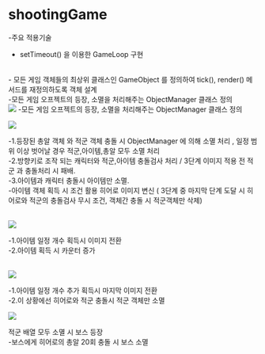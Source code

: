 # shootingGame


-주요 적용기술
<br>
- setTimeout() 을 이용한 GameLoop 구현 
<br>
- 모든 게임 객체들의 최상위 클래스인 GameObject 를 정의하여 tick(), render() 메서드를 재정의하도록 객체 설계 
<br>
-모든 게임 오프젝트의 등장, 소멸을 처리해주는 ObjectManager 클래스 정의 

<br>
<img src="https://postfiles.pstatic.net/MjAxOTA1MTNfMzMg/MDAxNTU3NzE1MTQzODEx.ON8r9DyxKTPsW9M7duA6IcTT-MWd8Q3dRM5coOFdpV8g.XBmQsSf11T49TaxURtp2849E2QwLmytzrfOU3aR4YE8g.PNG.kidsgk4/image.png?type=w580"/>
-모든 게임 오프젝트의 등장, 소멸을 처리해주는 ObjectManager 클래스 정의
<p>
<img src="https://postfiles.pstatic.net/MjAxOTA1MTRfNzEg/MDAxNTU3NzY1MzMyMjE2.L199Gcer7zx5OGsWw9H4pTAEGmuR-Yc2kgIhQ4WL2FIg.2gK-_LrFR4IVIF07tKxdip000D6XHQUChyO_eUJdr70g.PNG.kidsgk4/image.png?type=w580"/>
</p>
-1.등장된 총알 객체 와 적군 객체 충돌 시 ObjectManager 에 의해 소멸 처리 , 일정 범위 이상 벗어날 경우 적군,아이템,총알 모두 소멸 처리
<br>
-2.방향키로 조작 되는 캐릭터와 적군,아이템 충돌검사 처리 / 3단계 이미지 적용 전 적군 과 충돌처리 시 패배.
<br>
-3.아이템과 캐릭터 충돌시 아이템만 소멸.
<br>
-아이템 객체 획득 시 조건 활용 히어로 이미지 변신 ( 3단계 중 마지막 단계 도달 시 히어로와 적군의 충돌검사 무시 조건, 객체간 충돌 시 적군객체만 삭제)
<p>
<br>
<img src="https://postfiles.pstatic.net/MjAxOTA1MTRfMjE1/MDAxNTU3NzY1ODQ2Njgw.WXfIT4BUtITlCzBBmtDCYNMJ4SdmdAbpGSb6iCpEs1gg.UCy7Sij91znv7xCIWoVZ-XTZh4uiMEAI7RPDHk2m_3gg.PNG.kidsgk4/image.png?type=w580"/>
</p>
-1.아이템 일정 개수 획득시 이미지 전환<br>
-2.아이템 획득 시 카운터 증가
<p>
<br>
<img src="https://postfiles.pstatic.net/MjAxOTA1MTRfMjY1/MDAxNTU3NzY2MTMxNzcz.KqyFom-EFiZOOV-8e00XhFxRU-iAv6WPOw7eIMzE5bEg.e2NuptEovUvfUmBpJeo6egdd1GUghZ8hJXiXB938SIgg.PNG.kidsgk4/image.png?type=w580"/>
</p>
-1.아이템 일정 개수 추가 획득시 마지막 이미지 전환
<br>
-2.이 상황에선 히어로와 적군 충돌시 적군 객체만 소멸
<br>
<p>
<img src="https://postfiles.pstatic.net/MjAxOTA1MTNfNjAg/MDAxNTU3NzE4Nzg1MjE4.VZCwfqN_Gic8UM5fT1b71vahHbnUbTZ91lcrpzzBxdsg.vZ3letNdB--JjFF8OllRhD__v86IsaV-E-ZMlI4JR5Ug.PNG.kidsgk4/image.png?type=w580"/>
</p>
적군 배열 모두 소멸 시 보스 등장 
<br>
-보스에게 히어로의 총알 20회 충돌 시 보스 소멸
